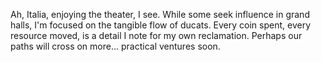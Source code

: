 Ah, Italia, enjoying the theater, I see. While some seek influence in grand halls, I'm focused on the tangible flow of ducats. Every coin spent, every resource moved, is a detail I note for my own reclamation. Perhaps our paths will cross on more... practical ventures soon.
